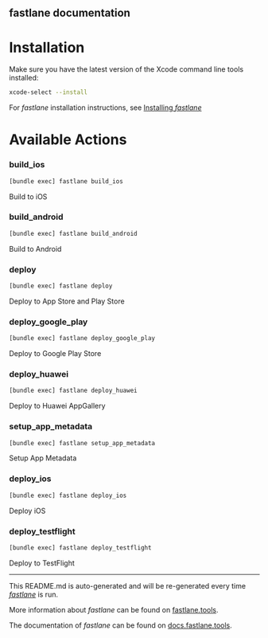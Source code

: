 fastlane documentation
----

# Installation

Make sure you have the latest version of the Xcode command line tools installed:

```sh
xcode-select --install
```

For _fastlane_ installation instructions, see [Installing _fastlane_](https://docs.fastlane.tools/#installing-fastlane)

# Available Actions

### build_ios

```sh
[bundle exec] fastlane build_ios
```

Build to iOS

### build_android

```sh
[bundle exec] fastlane build_android
```

Build to Android

### deploy

```sh
[bundle exec] fastlane deploy
```

Deploy to App Store and Play Store

### deploy_google_play

```sh
[bundle exec] fastlane deploy_google_play
```

Deploy to Google Play Store

### deploy_huawei

```sh
[bundle exec] fastlane deploy_huawei
```

Deploy to Huawei AppGallery

### setup_app_metadata

```sh
[bundle exec] fastlane setup_app_metadata
```

Setup App Metadata

### deploy_ios

```sh
[bundle exec] fastlane deploy_ios
```

Deploy iOS 

### deploy_testflight

```sh
[bundle exec] fastlane deploy_testflight
```

Deploy to TestFlight

----

This README.md is auto-generated and will be re-generated every time [_fastlane_](https://fastlane.tools) is run.

More information about _fastlane_ can be found on [fastlane.tools](https://fastlane.tools).

The documentation of _fastlane_ can be found on [docs.fastlane.tools](https://docs.fastlane.tools).
